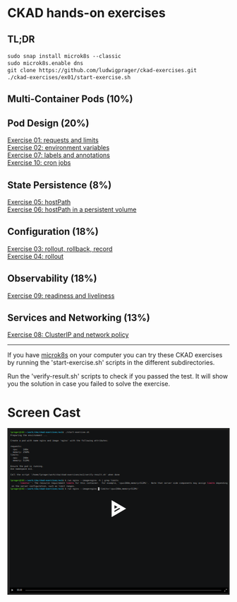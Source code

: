# CKAD hands-on exercises

## TL;DR
```
sudo snap install microk8s --classic
sudo microk8s.enable dns
git clone https://github.com/ludwigprager/ckad-exercises.git
./ckad-exercises/ex01/start-exercise.sh 
```

## Multi-Container Pods (10%)
## Pod Design (20%)
[Exercise 01: requests and limits](./ex01/)  
[Exercise 02: environment variables](./ex2/)  
[Exercise 07: labels and annotations](./ex7/)  
[Exercise 10: cron jobs](./ex10/)  
## State Persistence (8%)
[Exercise 05: hostPath](./ex5/)  
[Exercise 06: hostPath in a persistent volume](./ex6/)  
## Configuration (18%)
[Exercise 03: rollout, rollback, record](./ex3/)  
[Exercise 04: rollout](./ex4/)  
## Observability (18%)
[Exercise 09: readiness and liveliness](./ex9/)  
## Services and Networking (13%)
[Exercise 08: ClusterIP and network policy](./ex8/)  

---

If you have [microk8s](https://microk8s.io/) on your computer you can try these CKAD
exercises by running the 'start-exercise.sh' scripts in the different subdirectories.  

Run the 'verify-result.sh' scripts to check if you passed the test.
It will show you the solution in case you failed to solve the exercise.

# Screen Cast
[![asciicast](ex01/ex01.png)](https://asciinema.org/a/404891)
